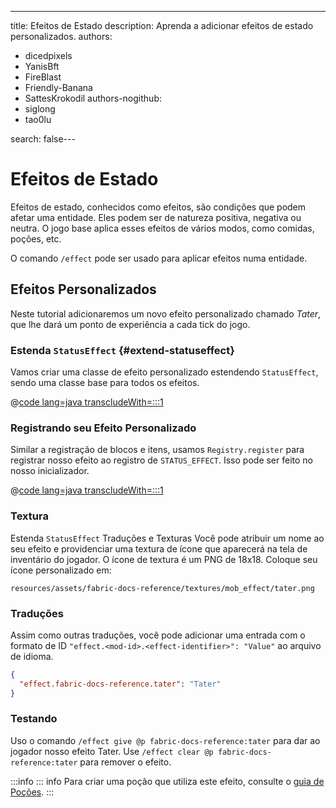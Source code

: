 ---
title: Efeitos de Estado
description: Aprenda a adicionar efeitos de estado personalizados.
authors:
  - dicedpixels
  - YanisBft
  - FireBlast
  - Friendly-Banana
  - SattesKrokodil
authors-nogithub:
  - siglong
  - tao0lu

search: false---

# Efeitos de Estado

Efeitos de estado, conhecidos como efeitos, são condições que podem afetar uma entidade. Eles podem ser de natureza positiva, negativa ou neutra. O jogo base aplica esses efeitos de vários modos, como comidas, poções, etc.

O comando `/effect` pode ser usado para aplicar efeitos numa entidade.

## Efeitos Personalizados

Neste tutorial adicionaremos um novo efeito personalizado chamado _Tater_, que lhe dará um ponto de experiência a cada tick do jogo.

### Estenda `StatusEffect` {#extend-statuseffect}

Vamos criar uma classe de efeito personalizado estendendo `StatusEffect`, sendo uma classe base para todos os efeitos.

@[code lang=java transcludeWith=:::1](@/reference/1.21/src/main/java/com/example/docs/effect/TaterEffect.java)

### Registrando seu Efeito Personalizado

Similar a registração de blocos e itens, usamos `Registry.register` para registrar nosso efeito ao registro de `STATUS_EFFECT`. Isso pode ser feito no nosso inicializador.

@[code lang=java transcludeWith=:::1](@/reference/1.21/src/main/java/com/example/docs/effect/FabricDocsReferenceEffects.java)

### Textura

Estenda `StatusEffect` Traduções e Texturas Você pode atribuir um nome ao seu efeito e providenciar uma textura de ícone que aparecerá na tela de inventário do jogador. O ícone de textura é um PNG de 18x18. Coloque seu ícone personalizado em:

```:no-line-numbers
resources/assets/fabric-docs-reference/textures/mob_effect/tater.png
```

<DownloadEntry type="Example Texture" visualURL="/assets/develop/tater-effect.png" downloadURL="/assets/develop/tater-effect-icon.png" />

### Traduções

Assim como outras traduções, você pode adicionar uma entrada com o formato de ID `"effect.<mod-id>.<effect-identifier>": "Value"` ao arquivo de idioma.

```json
{
  "effect.fabric-docs-reference.tater": "Tater"
}
```

### Testando

Uso o comando `/effect give @p fabric-docs-reference:tater` para dar ao jogador nosso efeito Tater.
Use `/effect clear @p fabric-docs-reference:tater` para remover o efeito.

:::info
::: info
Para criar uma poção que utiliza este efeito, consulte o [guia de Poções](../items/potions).
:::

